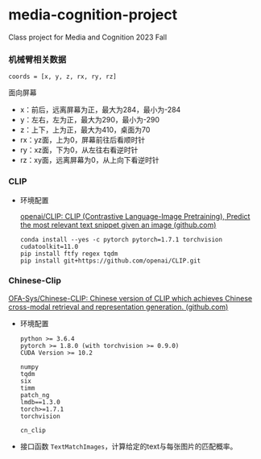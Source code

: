 # media-cognition-project

Class project for Media and Cognition 2023 Fall

### 机械臂相关数据

`coords = [x, y, z, rx, ry, rz]`

面向屏幕
- x：前后，远离屏幕为正，最大为284，最小为-284 
- y：左右，左为正，最大为290，最小为-290
- z：上下，上为正，最大为410，桌面为70 
- rx：yz面，上为0，屏幕前往后看顺时针
- ry：xz面，下为0，从左往右看逆时针
- rz：xy面，远离屏幕为0，从上向下看逆时针

### CLIP

- 环境配置

  [openai/CLIP: CLIP (Contrastive Language-Image Pretraining), Predict the most relevant text snippet given an image (github.com)](https://github.com/openai/CLIP#modelencode_texttext-tensor)

  ```
  conda install --yes -c pytorch pytorch=1.7.1 torchvision cudatoolkit=11.0
  pip install ftfy regex tqdm
  pip install git+https://github.com/openai/CLIP.git
  ```

### Chinese-Clip

[OFA-Sys/Chinese-CLIP: Chinese version of CLIP which achieves Chinese cross-modal retrieval and representation generation. (github.com)](https://github.com/OFA-Sys/Chinese-CLIP)

- 环境配置

  ```
  python >= 3.6.4
  pytorch >= 1.8.0 (with torchvision >= 0.9.0)
  CUDA Version >= 10.2
  ```

  ```
  numpy
  tqdm
  six
  timm
  patch_ng
  lmdb==1.3.0
  torch>=1.7.1
  torchvision
  
  cn_clip
  ```

- 接口函数 `TextMatchImages`，计算给定的text与每张图片的匹配概率。
